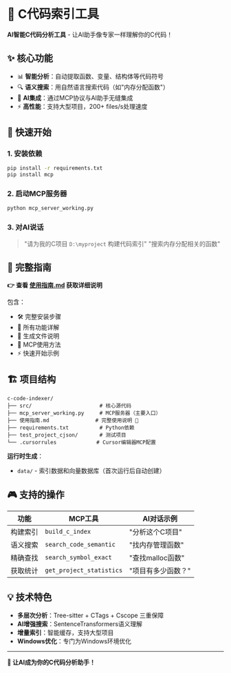 # 🚀 C代码索引工具

**AI智能C代码分析工具** - 让AI助手像专家一样理解你的C代码！

## ✨ 核心功能

- 📊 **智能分析**：自动提取函数、变量、结构体等代码符号
- 🔍 **语义搜索**：用自然语言搜索代码（如"内存分配函数"）  
- 🤖 **AI集成**：通过MCP协议与AI助手无缝集成
- ⚡ **高性能**：支持大型项目，200+ files/s处理速度

## 🎯 快速开始

### 1. 安装依赖
```bash
pip install -r requirements.txt
pip install mcp
```

### 2. 启动MCP服务器
```bash
python mcp_server_working.py
```

### 3. 对AI说话
> "请为我的C项目 `D:\myproject` 构建代码索引"
> "搜索内存分配相关的函数"

## 📖 完整指南

**👉 查看 [使用指南.md](使用指南.md) 获取详细说明**

包含：
- 🛠️ 完整安装步骤
- 🎯 所有功能详解  
- 📁 生成文件说明
- 🤖 MCP使用方法
- ⚡ 快速开始示例

## 🏗️ 项目结构

```
c-code-indexer/
├── src/                      # 核心源代码
├── mcp_server_working.py     # MCP服务器（主要入口）
├── 使用指南.md               # 完整使用说明 📖
├── requirements.txt          # Python依赖
├── test_project_cjson/       # 测试项目
└── .cursorrules             # Cursor编辑器MCP配置
```

**运行时生成**：
- `data/` - 索引数据和向量数据库（首次运行后自动创建）

## 🎮 支持的操作

| 功能 | MCP工具 | AI对话示例 |
|------|---------|-----------|
| 构建索引 | `build_c_index` | "分析这个C项目" |
| 语义搜索 | `search_code_semantic` | "找内存管理函数" |
| 精确查找 | `search_symbol_exact` | "查找malloc函数" |
| 获取统计 | `get_project_statistics` | "项目有多少函数？" |

## 💡 技术特色

- **多层次分析**：Tree-sitter + CTags + Cscope 三重保障
- **AI增强搜索**：SentenceTransformers语义理解
- **增量索引**：智能缓存，支持大型项目
- **Windows优化**：专门为Windows环境优化

---

**🎉 让AI成为你的C代码分析助手！** 